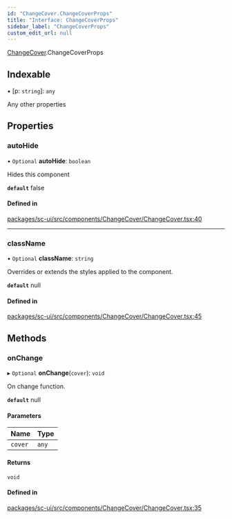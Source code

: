 ```yaml
---
id: "ChangeCover.ChangeCoverProps"
title: "Interface: ChangeCoverProps"
sidebar_label: "ChangeCoverProps"
custom_edit_url: null
---
```


[ChangeCover](../modules/ChangeCover.md).ChangeCoverProps

## Indexable

▪ [p: `string`]: `any`

Any other properties

## Properties

### autoHide

• `Optional` **autoHide**: `boolean`

Hides this component

**`default`** false

#### Defined in

[packages/sc-ui/src/components/ChangeCover/ChangeCover.tsx:40](https://github.com/selfcommunity/community-ui/blob/de7e3c8/packages/sc-ui/src/components/ChangeCover/ChangeCover.tsx#L40)

___

### className

• `Optional` **className**: `string`

Overrides or extends the styles applied to the component.

**`default`** null

#### Defined in

[packages/sc-ui/src/components/ChangeCover/ChangeCover.tsx:45](https://github.com/selfcommunity/community-ui/blob/de7e3c8/packages/sc-ui/src/components/ChangeCover/ChangeCover.tsx#L45)

## Methods

### onChange

▸ `Optional` **onChange**(`cover`): `void`

On change function.

**`default`** null

#### Parameters

| Name | Type |
| :------ | :------ |
| `cover` | `any` |

#### Returns

`void`

#### Defined in

[packages/sc-ui/src/components/ChangeCover/ChangeCover.tsx:35](https://github.com/selfcommunity/community-ui/blob/de7e3c8/packages/sc-ui/src/components/ChangeCover/ChangeCover.tsx#L35)
